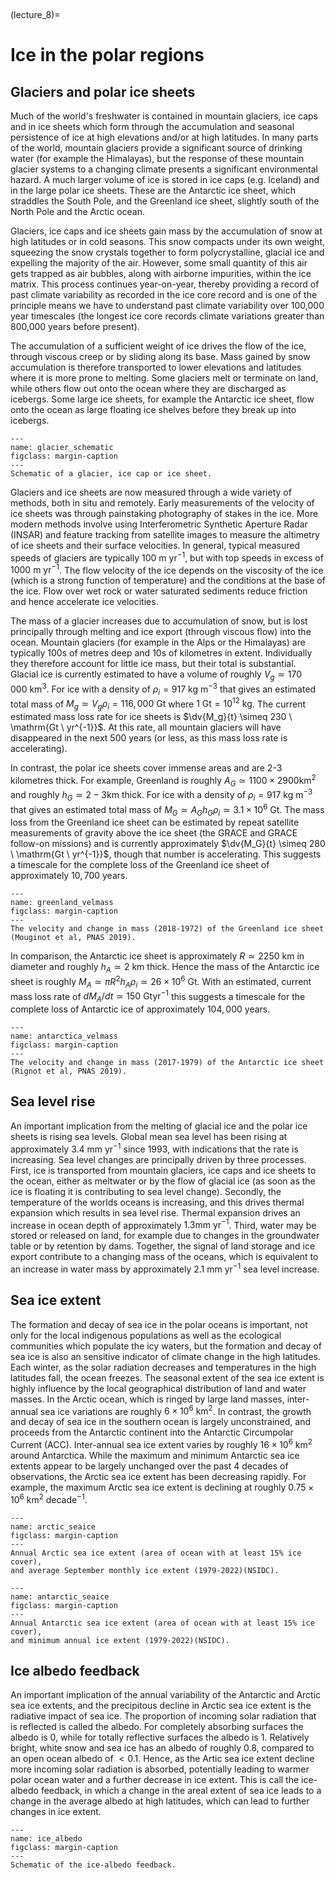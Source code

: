 <br><div style="page-break-before:always;"></div>

(lecture_8)=
# Ice in the polar regions

## Glaciers and polar ice sheets
Much of the world's freshwater is contained in mountain glaciers,
ice caps and in ice sheets which form through the accumulation
and seasonal persistence of ice at high elevations and/or at high latitudes. 
In many parts of the world, mountain glaciers provide a significant source of drinking water (for example the Himalayas),
but the response of these mountain glacier systems to a changing climate presents a significant environmental hazard.
A much larger volume of ice is stored in ice caps (e.g. Iceland) and in the large polar ice sheets.
These are the Antarctic ice sheet, which straddles the South Pole,
and the Greenland ice sheet, slightly south of the North Pole and the Arctic ocean.

Glaciers, ice caps and ice sheets gain mass by the accumulation of snow at high latitudes or in cold seasons. 
This snow compacts under its own weight,
squeezing the snow crystals together to form polycrystalline, glacial ice and expelling the majority of the air.
However, some small quantity of this air gets trapped as air bubbles, 
along with airborne impurities, within the ice matrix.
This process continues year-on-year, 
thereby providing a record of past climate variability as recorded in the ice core record
and is one of the principle means we have to understand past climate variability over 100,000 year timescales
(the longest ice core records climate variations greater than 800,000 years before present).

The accumulation of a sufficient weight of ice drives the flow of the ice,
through viscous creep or by sliding along its base.
Mass gained by snow accumulation is therefore transported to lower elevations
and latitudes where it is more prone to melting.
Some glaciers melt or terminate on land, while others flow out onto the ocean where they are discharged as icebergs.
Some large ice sheets, for example the Antarctic ice sheet,
flow onto the ocean as large floating ice shelves before they break up into icebergs.

```{figure} ./figures/GlacierSchematic.png
---
name: glacier_schematic
figclass: margin-caption
---
Schematic of a glacier, ice cap or ice sheet.
```

Glaciers and ice sheets are now measured through a wide variety of methods,
both in situ and remotely.
Early measurements of the velocity of ice sheets was through painstaking photography of stakes in the ice.
More modern methods involve using Interferometric Synthetic Aperture Radar (INSAR)
and feature tracking from satellite images to measure the altimetry of ice sheets and their surface velocities.
In general, typical measured speeds of glaciers are typically $100 \ \mathrm{m \ yr^{-1}}$,
but with top speeds in excess of $1000 \ \mathrm{m \ yr^{-1}}$.
The flow velocity of the ice depends on the viscosity of the ice
(which is a strong function of temperature)
and the conditions at the base of the ice.
Flow over wet rock or water saturated sediments reduce friction and hence accelerate ice velocities.

The mass of a glacier increases due to accumulation of snow,
but is lost principally through melting and ice export (through viscous flow) into the ocean.
Mountain glaciers (for example in the Alps or the Himalayas) are typically $100$s of metres deep and $10$s of kilometres in extent.
Individually they therefore account for little ice mass, but their total is substantial.
Glacial ice is currently estimated to have a volume of roughly $V_g \simeq 170\, 000\ \mbox{km}^3$.
For ice with a density of $\rho_i = 917\ \mathrm{kg \ m^{-3}}$ that gives an estimated total mass of
$M_{g} \simeq V_g \rho_i  = 116,000 \ \mathrm{Gt}$ 
where $1 \ \mathrm{Gt} = 10^{12} \ \mathrm{kg}$. 
The current estimated mass loss rate for ice sheets is $\dv{M_g}{t} \simeq 230 \ \mathrm{Gt \ yr^{-1}}$.
At this rate, all mountain glaciers will have disappeared in the next 500 years
(or less, as this mass loss rate is accelerating).

In contrast, the polar ice sheets cover immense areas and are 2-3 kilometres thick.
For example, Greenland is roughly $A_G \simeq 1100 \times 2900 \mathrm{km^2}$ 
and roughly $h_G \simeq 2-3 \mathrm{km}$ thick.
For ice with a density of $\rho_i = 917 \ \mathrm{kg \ m^{-3}}$ that gives an estimated total mass of
$M_{G} \simeq A_G h_G \rho_i \simeq 3.1 \times 10^6 \ \mathrm{Gt}$.
The mass loss from the Greenland ice sheet can be estimated by repeat satellite measurements of gravity above the ice sheet
(the GRACE and GRACE follow-on missions)
and is currently approximately $\dv{M_G}{t} \simeq 280 \ \mathrm{Gt \ yr^{-1}}$,
though that number is accelerating. 
This suggests a timescale for the complete loss of the Greenland ice sheet of approximately $10,700$ years.

```{figure} ./figures/Greenland_VelMass.png
---
name: greenland_velmass
figclass: margin-caption
---
The velocity and change in mass (2018-1972) of the Greenland ice sheet (Mouginot et al, PNAS 2019).
```

In comparison, the Antarctic ice sheet is approximately
$R \simeq 2250 \ \mathrm{km}$ in diameter
and roughly $h_A \simeq 2 \ \mathrm{km}$ thick.
Hence the mass of the Antarctic ice sheet is roughly
$M_A \simeq \pi R^2 h_A \rho_i \simeq 26 \times 10^6 \ \mathrm{Gt}$.
With an estimated, current mass loss rate of
$dM_A/dt \simeq 150\ \mathrm{Gt yr^{-1}}$
this suggests a timescale for the complete loss of Antarctic ice of approximately $104,000$ years.

```{figure} ./figures/Antarctica_VelMass.png
---
name: antarctica_velmass
figclass: margin-caption
---
The velocity and change in mass (2017-1979) of the Antarctic ice sheet
(Rignot et al, PNAS 2019).
```

## Sea level rise
An important implication from the melting of glacial ice
and the polar ice sheets is rising sea levels.
Global mean sea level has been rising at approximately $3.4 \ \mathrm{mm \ yr^{-1}}$ since 1993,
with indications that the rate is increasing.
Sea level changes are principally driven by three processes.
First, ice is transported from mountain glaciers,
ice caps and ice sheets to the ocean,
either as meltwater or by the flow of glacial ice
(as soon as the ice is floating it is contributing to sea level change).
Secondly, the temperature of the worlds oceans is increasing,
and this drives thermal expansion which results in sea level rise.
Thermal expansion drives an increase in ocean depth of approximately $1.3 \mathrm{mm \ yr^{-1}}$.
Third, water may be stored or released on land,
for example due to changes in the groundwater table or by retention by dams.
Together, the signal of land storage and ice export contribute to a changing mass of the oceans,
which is equivalent to an increase in water mass by approximately $2.1 \ \mathrm{mm \ yr^{-1}}$ sea level increase.

## Sea ice extent
The formation and decay of sea ice in the polar oceans is important,
not only for the local indigenous populations as well as the ecological
communities which populate the icy waters,
but the formation and decay of sea ice is also an sensitive indicator of climate change in the high latitudes.
Each winter, as the solar radiation decreases
and temperatures in the high latitudes fall, the ocean freezes.
The seasonal extent of the sea ice extent is highly influence by the local geographical distribution of land and water masses.
In the Arctic ocean, which is ringed by large land masses,
inter-annual sea ice variations are roughly $6 \times 10^6\ \mathrm{km^2}$.
In contrast, the growth and decay of sea ice in the southern ocean is largely unconstrained,
and proceeds from the Antarctic continent into the Antarctic Circumpolar Current (ACC).
Inter-annual sea ice extent varies by roughly $16 \times 10^6 \ \mathrm{km^2}$ around Antarctica.
While the maximum and minimum Antarctic sea ice extents appear to be largely unchanged over the past 4 decades of observations,
the Arctic sea ice extent has been decreasing rapidly.
For example, the maximum Arctic sea ice extent is declining at roughly $0.75 \times 10^6 \ \mathrm{km^2 \ decade^{-1}}$.

```{figure} ./figures/ArcticSeaIce.png
---
name: arctic_seaice
figclass: margin-caption
---
Annual Arctic sea ice extent (area of ocean with at least 15% ice cover),
and average September monthly ice extent (1979-2022)(NSIDC).
```

```{figure} ./figures/ArcticSeaIce.png
---
name: antarctic_seaice
figclass: margin-caption
---
Annual Antarctic sea ice extent (area of ocean with at least 15% ice cover),
and minimum annual ice extent (1979-2022)(NSIDC).
```

## Ice albedo feedback
An important implication of the annual variability of the Antarctic and Arctic sea ice extents,
and the precipitous decline in Arctic sea ice extent is the radiative impact of sea ice.
The proportion of incoming solar radiation that is reflected is called the albedo.
For completely absorbing surfaces the albedo is $0$, while for totally reflective surfaces the albedo is $1$.
Relatively bright, white snow and sea ice has an albedo of roughly $0.8$,
compared to an open ocean albedo of $<0.1$.
Hence, as the Artic sea ice extent decline more incoming solar radiation is absorbed,
potentially leading to warmer polar ocean water
and a further decrease in ice extent.
This is call the ice-albedo feedback,
in which a change in the areal extent of sea ice leads to a change in the average albedo at high latitudes,
which can lead to further changes in ice extent.

```{figure} ./figures/IceAlbedo.png
---
name: ice_albedo
figclass: margin-caption
---
Schematic of the ice-albedo feedback.
```

